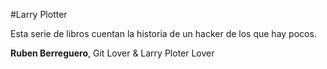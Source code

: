 #Larry Plotter

Esta serie de libros cuentan la historia de un hacker de los que hay pocos.


**Ruben Berreguero**, Git Lover &  Larry Ploter Lover

